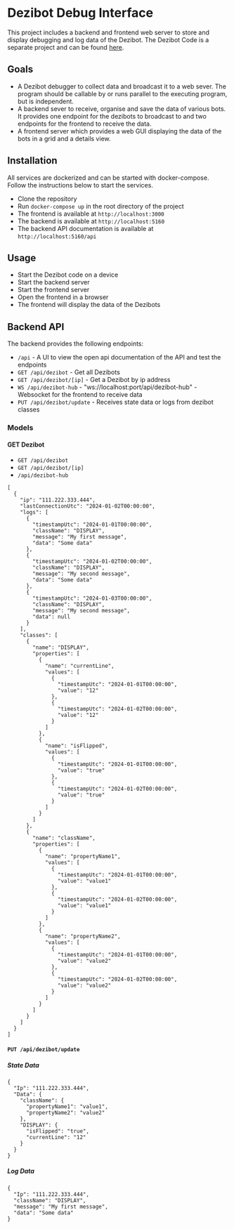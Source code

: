 # Dezibot Debug Interface

This project includes a backend and frontend web server to store and display debugging and log data of the Dezibot.
The Dezibot Code is a separate project and can be found [here](https://github.com/CurvesHub/dezibot).

## Goals

- A Dezibot debugger to collect data and broadcast it to a web sever. The program should be callable by or runs 
  parallel to the executing program, but is independent.
- A backend sever to receive, organise and save the data of various bots. It provides one endpoint for the dezibots 
  to broadcast to and two endpoints for the frontend to receive the data.
- A frontend server which provides a web GUI displaying the data of the bots in a grid and a details view.

## Installation

All services are dockerized and can be started with docker-compose. Follow the instructions below to start the services.

- Clone the repository
- Run `docker-compose up` in the root directory of the project
- The frontend is available at `http://localhost:3000`
- The backend is available at `http://localhost:5160`
- The backend API documentation is available at `http://localhost:5160/api`

## Usage

- Start the Dezibot code on a device
- Start the backend server
- Start the frontend server
- Open the frontend in a browser
- The frontend will display the data of the Dezibots

## Backend API

The backend provides the following endpoints:

- `/api` - A UI to view the open api documentation of the API and test the endpoints
- `GET /api/dezibot` - Get all Dezibots
- `GET /api/dezibot/[ip]` - Get a Dezibot by ip address
- `WS /api/dezibot-hub` - "ws://localhost:port/api/dezibot-hub" - Websocket for the frontend to receive data
- `PUT /api/dezibot/update` - Receives state data or logs from dezibot classes

### Models

#### GET Dezibot 

- `GET /api/dezibot`
- `GET /api/dezibot/[ip]`
- `/api/dezibot-hub`

```json5
[
  {
    "ip": "111.222.333.444",
    "lastConnectionUtc": "2024-01-02T00:00:00",
    "logs": [
      {
        "timestampUtc": "2024-01-01T00:00:00",
        "className": "DISPLAY",
        "message": "My first message",
        "data": "Some data"
      },
      {
        "timestampUtc": "2024-01-02T00:00:00",
        "className": "DISPLAY",
        "message": "My second message",
        "data": "Some data"
      },
      {
        "timestampUtc": "2024-01-03T00:00:00",
        "className": "DISPLAY",
        "message": "My second message",
        "data": null
      }
    ],
    "classes": [
      {
        "name": "DISPLAY",
        "properties": [
          {
            "name": "currentLine",
            "values": [
              {
                "timestampUtc": "2024-01-01T00:00:00",
                "value": "12"
              },
              {
                "timestampUtc": "2024-01-02T00:00:00",
                "value": "12"
              }
            ]
          },
          {
            "name": "isFlipped",
            "values": [
              {
                "timestampUtc": "2024-01-01T00:00:00",
                "value": "true"
              },
              {
                "timestampUtc": "2024-01-02T00:00:00",
                "value": "true"
              }
            ]
          }
        ]
      },
      {
        "name": "className",
        "properties": [
          {
            "name": "propertyName1",
            "values": [
              {
                "timestampUtc": "2024-01-01T00:00:00",
                "value": "value1"
              },
              {
                "timestampUtc": "2024-01-02T00:00:00",
                "value": "value1"
              }
            ]
          },
          {
            "name": "propertyName2",
            "values": [
              {
                "timestampUtc": "2024-01-01T00:00:00",
                "value": "value2"
              },
              {
                "timestampUtc": "2024-01-02T00:00:00",
                "value": "value2"
              }
            ]
          }
        ]
      }
    ]
  }
]
```

#### `PUT /api/dezibot/update`

##### State Data

```json5
{
  "Ip": "111.222.333.444",
  "Data": {
    "className": {
      "propertyName1": "value1",
      "propertyName2": "value2"
    },
    "DISPLAY": {
      "isFlipped": "true",
      "currentLine": "12"
    }
  }
}
```

##### Log Data

```json5
{
  "Ip": "111.222.333.444",
  "className": "DISPLAY",
  "message": "My first message",
  "data": "Some data"
}
```